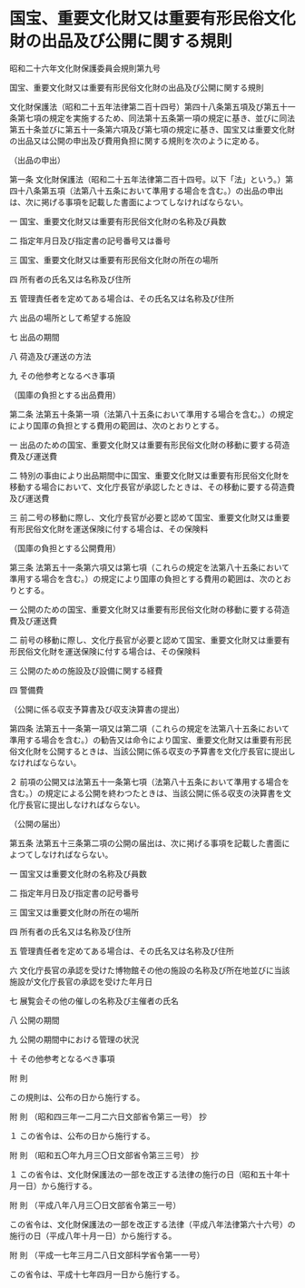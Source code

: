 # 国宝、重要文化財又は重要有形民俗文化財の出品及び公開に関する規則

昭和二十六年文化財保護委員会規則第九号

国宝、重要文化財又は重要有形民俗文化財の出品及び公開に関する規則

文化財保護法（昭和二十五年法律第二百十四号）第四十八条第五項及び第五十一条第七項の規定を実施するため、同法第十五条第一項の規定に基き、並びに同法第五十条並びに第五十一条第六項及び第七項の規定に基き、国宝又は重要文化財の出品又は公開の申出及び費用負担に関する規則を次のように定める。

（出品の申出）

第一条 文化財保護法（昭和二十五年法律第二百十四号。以下「法」という。）第四十八条第五項（法第八十五条において準用する場合を含む。）の出品の申出は、次に掲げる事項を記載した書面によつてしなければならない。

一 国宝、重要文化財又は重要有形民俗文化財の名称及び員数

二 指定年月日及び指定書の記号番号又は番号

三 国宝、重要文化財又は重要有形民俗文化財の所在の場所

四 所有者の氏名又は名称及び住所

五 管理責任者を定めてある場合は、その氏名又は名称及び住所

六 出品の場所として希望する施設

七 出品の期間

八 荷造及び運送の方法

九 その他参考となるべき事項

（国庫の負担とする出品費用）

第二条 法第五十条第一項（法第八十五条において準用する場合を含む。）の規定により国庫の負担とする費用の範囲は、次のとおりとする。

一 出品のための国宝、重要文化財又は重要有形民俗文化財の移動に要する荷造費及び運送費

二 特別の事由により出品期間中に国宝、重要文化財又は重要有形民俗文化財を移動する場合において、文化庁長官が承認したときは、その移動に要する荷造費及び運送費

三 前二号の移動に際し、文化庁長官が必要と認めて国宝、重要文化財又は重要有形民俗文化財を運送保険に付する場合は、その保険料

（国庫の負担とする公開費用）

第三条 法第五十一条第六項又は第七項（これらの規定を法第八十五条において準用する場合を含む。）の規定により国庫の負担とする費用の範囲は、次のとおりとする。

一 公開のための国宝、重要文化財又は重要有形民俗文化財の移動に要する荷造費及び運送費

二 前号の移動に際し、文化庁長官が必要と認めて国宝、重要文化財又は重要有形民俗文化財を運送保険に付する場合は、その保険料

三 公開のための施設及び設備に関する経費

四 警備費

（公開に係る収支予算書及び収支決算書の提出）

第四条 法第五十一条第一項又は第二項（これらの規定を法第八十五条において準用する場合を含む。）の勧告又は命令により国宝、重要文化財又は重要有形民俗文化財を公開するときは、当該公開に係る収支の予算書を文化庁長官に提出しなければならない。

２ 前項の公開又は法第五十一条第七項（法第八十五条において準用する場合を含む。）の規定による公開を終わつたときは、当該公開に係る収支の決算書を文化庁長官に提出しなければならない。

（公開の届出）

第五条 法第五十三条第二項の公開の届出は、次に掲げる事項を記載した書面によつてしなければならない。

一 国宝又は重要文化財の名称及び員数

二 指定年月日及び指定書の記号番号

三 国宝又は重要文化財の所在の場所

四 所有者の氏名又は名称及び住所

五 管理責任者を定めてある場合は、その氏名又は名称及び住所

六 文化庁長官の承認を受けた博物館その他の施設の名称及び所在地並びに当該施設が文化庁長官の承認を受けた年月日

七 展覧会その他の催しの名称及び主催者の氏名

八 公開の期間

九 公開の期間中における管理の状況

十 その他参考となるべき事項

附 則

この規則は、公布の日から施行する。

附 則 （昭和四三年一二月二六日文部省令第三一号） 抄

１ この省令は、公布の日から施行する。

附 則 （昭和五〇年九月三〇日文部省令第三三号） 抄

１ この省令は、文化財保護法の一部を改正する法律の施行の日（昭和五十年十月一日）から施行する。

附 則 （平成八年八月三〇日文部省令第三一号）

この省令は、文化財保護法の一部を改正する法律（平成八年法律第六十六号）の施行の日（平成八年十月一日）から施行する。

附 則 （平成一七年三月二八日文部科学省令第一一号）

この省令は、平成十七年四月一日から施行する。
